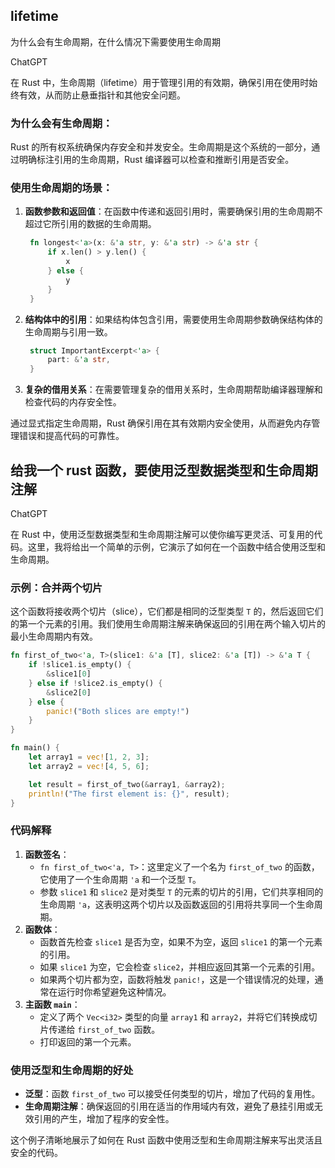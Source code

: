 ## lifetime

为什么会有生命周期，在什么情况下需要使用生命周期

ChatGPT

在 Rust 中，生命周期（lifetime）用于管理引用的有效期，确保引用在使用时始终有效，从而防止悬垂指针和其他安全问题。

### 为什么会有生命周期：

Rust 的所有权系统确保内存安全和并发安全。生命周期是这个系统的一部分，通过明确标注引用的生命周期，Rust 编译器可以检查和推断引用是否安全。

### 使用生命周期的场景：

1. **函数参数和返回值**：在函数中传递和返回引用时，需要确保引用的生命周期不超过它所引用的数据的生命周期。

   ```rust
    fn longest<'a>(x: &'a str, y: &'a str) -> &'a str {
        if x.len() > y.len() {
            x
        } else {
            y
        }
    }
   ```

2. **结构体中的引用**：如果结构体包含引用，需要使用生命周期参数确保结构体的生命周期与引用一致。

   ```rust
    struct ImportantExcerpt<'a> {
        part: &'a str,
    }
   ```

3. **复杂的借用关系**：在需要管理复杂的借用关系时，生命周期帮助编译器理解和检查代码的内存安全性。

通过显式指定生命周期，Rust 确保引用在其有效期内安全使用，从而避免内存管理错误和提高代码的可靠性。

## 给我一个 rust 函数，要使用泛型数据类型和生命周期注解

ChatGPT

在 Rust 中，使用泛型数据类型和生命周期注解可以使你编写更灵活、可复用的代码。这里，我将给出一个简单的示例，它演示了如何在一个函数中结合使用泛型和生命周期。

### 示例：合并两个切片

这个函数将接收两个切片（slice），它们都是相同的泛型类型 `T` 的，然后返回它们的第一个元素的引用。我们使用生命周期注解来确保返回的引用在两个输入切片的最小生命周期内有效。

```rust
fn first_of_two<'a, T>(slice1: &'a [T], slice2: &'a [T]) -> &'a T {
    if !slice1.is_empty() {
        &slice1[0]
    } else if !slice2.is_empty() {
        &slice2[0]
    } else {
        panic!("Both slices are empty!")
    }
}

fn main() {
    let array1 = vec![1, 2, 3];
    let array2 = vec![4, 5, 6];

    let result = first_of_two(&array1, &array2);
    println!("The first element is: {}", result);
}
```

### 代码解释

1. **函数签名**：
   - `fn first_of_two<'a, T>`：这里定义了一个名为 `first_of_two` 的函数，它使用了一个生命周期 `'a` 和一个泛型 `T`。
   - 参数 `slice1` 和 `slice2` 是对类型 `T` 的元素的切片的引用，它们共享相同的生命周期 `'a`，这表明这两个切片以及函数返回的引用将共享同一个生命周期。
2. **函数体**：
   - 函数首先检查 `slice1` 是否为空，如果不为空，返回 `slice1` 的第一个元素的引用。
   - 如果 `slice1` 为空，它会检查 `slice2`，并相应返回其第一个元素的引用。
   - 如果两个切片都为空，函数将触发 `panic!`，这是一个错误情况的处理，通常在运行时你希望避免这种情况。
3. **主函数 `main`**：
   - 定义了两个 `Vec<i32>` 类型的向量 `array1` 和 `array2`，并将它们转换成切片传递给 `first_of_two` 函数。
   - 打印返回的第一个元素。

### 使用泛型和生命周期的好处

- **泛型**：函数 `first_of_two` 可以接受任何类型的切片，增加了代码的复用性。
- **生命周期注解**：确保返回的引用在适当的作用域内有效，避免了悬挂引用或无效引用的产生，增加了程序的安全性。

这个例子清晰地展示了如何在 Rust 函数中使用泛型和生命周期注解来写出灵活且安全的代码。

